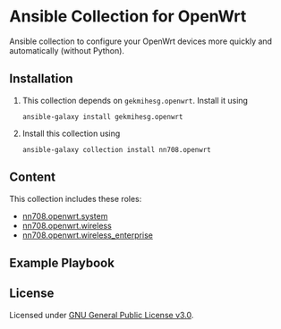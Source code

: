 # Ansible Collection for OpenWrt

Ansible collection to configure your OpenWrt devices more quickly and automatically (without Python).

## Installation

1. This collection depends on `gekmihesg.openwrt`. Install it using

    ```
    ansible-galaxy install gekmihesg.openwrt
    ```

2. Install this collection using

    ```
    ansible-galaxy collection install nn708.openwrt
    ```

## Content

This collection includes these roles:

+ [nn708.openwrt.system](https://github.com/NN708/ansible-openwrt/tree/master/roles/system)
+ [nn708.openwrt.wireless](https://github.com/NN708/ansible-openwrt/tree/master/roles/wireless)
+ [nn708.openwrt.wireless_enterprise](https://github.com/NN708/ansible-openwrt/tree/master/roles/wireless_enterprise)

## Example Playbook

## License

Licensed under [GNU General Public License v3.0](https://www.gnu.org/licenses/gpl-3.0.txt).